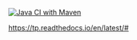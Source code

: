[![Java CI with Maven](https://github.com/aousmoi/TP/actions/workflows/maven.yml/badge.svg)](https://github.com/aousmoi/TP/actions/workflows/maven.yml)



https://tp.readthedocs.io/en/latest/#
